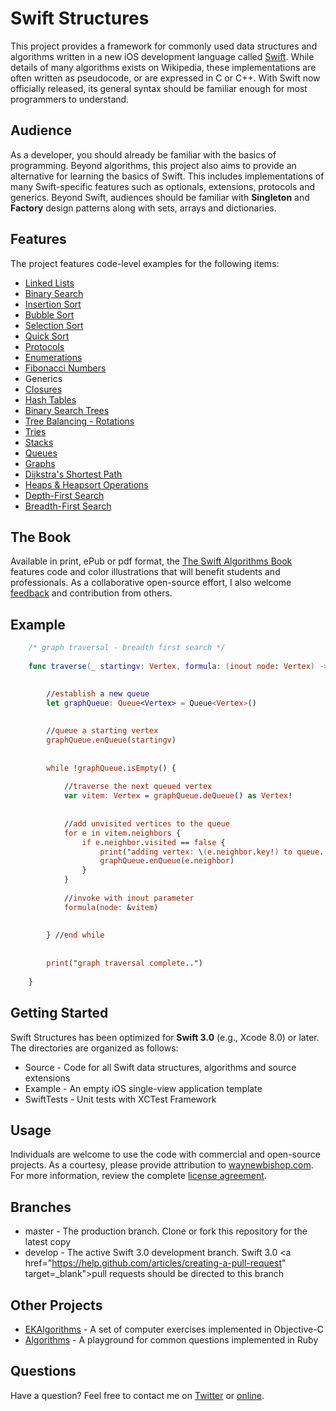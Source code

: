 Swift Structures
====================

This project provides a framework for commonly used data structures and algorithms written in a new iOS development language called <a href="http://www.swift.org" target="_blank">Swift</a>. While details of many algorithms exists on Wikipedia, these implementations are often written as pseudocode, or are expressed in C or C++. With Swift now officially released, its general syntax should be familiar enough for most programmers to understand.  


Audience
---------------------

As a developer, you should already be familiar with the basics of programming. Beyond algorithms, this project also aims to provide an alternative for learning the basics of Swift. This includes implementations of many Swift-specific features such as optionals, extensions, protocols and generics. Beyond Swift, audiences should be familiar with **Singleton** and **Factory** design patterns along with sets, arrays and dictionaries. 


Features
--------------------

The project features code-level examples for the following items:

+ [Linked Lists](/Source/Factories/LinkedList.swift)
+ [Binary Search](/Source/Extensions/Array.swift)
+ [Insertion Sort](/Source/Extensions/Array.swift)
+ [Bubble Sort](/Source/Extensions/Array.swift)
+ [Selection Sort](/Source/Extensions/Array.swift)
+ [Quick Sort](/Source/Extensions/Array.swift)
+ [Protocols](/Source/Extensions/Sortable.swift)
+ [Enumerations](/Factories/enumModel.swift)
+ [Fibonacci Numbers](/Source/Extensions/Int.swift)
+ Generics
+ [Closures](/SwiftTests/ClosureTest.swift)
+ [Hash Tables](/Source/Factories/HashList.swift)
+ [Binary Search Trees](/Source/Structures/AVLTree.swift)
+ [Tree Balancing - Rotations](/SwiftTests/AVLTest.swift)
+ [Tries](/Source/Factories/Trie.swift)
+ [Stacks](/Source/Factories/Stack.swift)
+ [Queues](/Source/Factories/Queue.swift)
+ [Graphs](/Source/Factories/Graph.swift)
+ [Dijkstra's Shortest Path](/Source/Factories/Graph.swift)
+ [Heaps & Heapsort Operations](/Source/Factories/PathHeap.swift)
+ [Depth-First Search](/Source/Structures/AVLTree.swift)
+ [Breadth-First Search](/Source/Factories/Graph.swift)

The Book
--------------------
Available in print, ePub or pdf format, the <a href="http://shop.waynewbishop.com" target="_blank">The Swift Algorithms Book</a> features code and color illustrations that will benefit students and professionals. As a collaborative open-source effort, I also welcome <a href="https://twitter.com/waynewbishop" target="_blank">feedback</a> and contribution from others. 


Example
--------------------

```swift
    /* graph traversal - breadth first search */
    
    func traverse(_ startingv: Vertex, formula: (inout node: Vertex) -> ()) {

        
        //establish a new queue
        let graphQueue: Queue<Vertex> = Queue<Vertex>()
        
        
        //queue a starting vertex
        graphQueue.enQueue(startingv)
        
        
        while !graphQueue.isEmpty() {
            
            //traverse the next queued vertex
            var vitem: Vertex = graphQueue.deQueue() as Vertex!
            
            
            //add unvisited vertices to the queue
            for e in vitem.neighbors {
                if e.neighbor.visited == false {
                    print("adding vertex: \(e.neighbor.key!) to queue..")
                    graphQueue.enQueue(e.neighbor)
                }
            }
                        
            //invoke with inout parameter
            formula(node: &vitem)
            
            
        } //end while
        
        
        print("graph traversal complete..")        
        
    }

```

Getting Started
--------------------

Swift Structures has been optimized for **Swift 3.0** (e.g., Xcode 8.0) or later. The directories are organized as follows:
+ Source - Code for all Swift data structures, algorithms and source extensions
+ Example - An empty iOS single-view application template
+ SwiftTests - Unit tests with XCTest Framework

Usage
--------------------
Individuals are welcome to use the code with commercial and open-source projects. As a courtesy, please provide attribution to <a href="http://www.waynewbishop.com" target="_blank">waynewbishop.com</a>. For more information, review the complete <a href="https://github.com/waynewbishop/SwiftStructures/blob/master/License.md" target="_blank">license agreement</a>. 


Branches
--------------------
+ master - The production branch. Clone or fork this repository for the latest copy
+ develop - The active Swift 3.0 development branch. Swift 3.0 <a href="https://help.github.com/articles/creating-a-pull-request" target=_blank">pull requests</a> should be directed to this branch



Other Projects
--------------------

+ <a href="https://github.com/EvgenyKarkan/EKAlgorithms" target="_blank">EKAlgorithms</a> - A set of computer exercises implemented in Objective-C
+ <a href="https://github.com/sagivo/algorithms" target="_blank">Algorithms</a> - A playground for common questions implemented in Ruby


Questions
--------------------

Have a question? Feel free to contact me on <a href="http://www.twitter.com/waynewbishop" target="_blank">Twitter</a> or <a href="http://www.waynewbishop.com/contact" target="_blank">online</a>.

